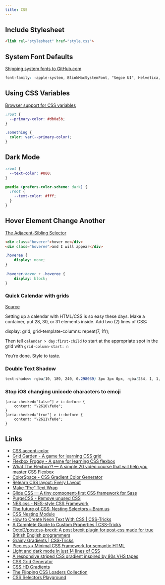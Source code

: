 ```yaml
---
title: CSS
---
```


## Include Stylesheet

```html
<link rel="stylesheet" href="style.css">
```

## System Font Defaults

[Shipping system fonts to GitHub.com](https://markdotto.com/2018/02/07/github-system-fonts/)

```css
font-family: -apple-system, BlinkMacSystemFont, "Segoe UI", Helvetica, Arial, sans-serif, "Apple Color Emoji", "Segoe UI Emoji", "Segoe UI Symbol";
```

## Using CSS Variables

[Browser support for CSS variables](https://caniuse.com/css-variables)

```css
:root {
  --primary-color: #db0a5b;
}

.something {
  color: var(--primary-color);
}
```

## Dark Mode

```css
:root {
  --text-color: #000;
}

@media (prefers-color-scheme: dark) {
  :root {
    --text-color: #fff;
  }
}
```

## Hover Element Change Another

[The Adjacent-Sibling Selector](https://meyerweb.com/eric/articles/webrev/200007a.html)

```html
<div class="hoverer">hover me</div>
<div class="hoveree">and I will appear</div>
```

```css
.hoveree {
    display: none;
}
    
.hoverer:hover + .hoveree {
    display: block;
}
```

### Quick Calendar with grids

[Source](https://mastodon.nz/@mez/110063913946649082)

Setting up a calendar with HTML/CSS is so easy these days.
Make a container, put 28, 30, or 31 elements inside. Add two (2) lines of CSS:

  display: grid;
  grid-template-columns: repeat(7, 1fr);

Then tell `calendar > day:first-child` to start at the appropriate spot in the grid with `grid-column-start: n`

You’re done. Style to taste.

### Double Text Shadow

```css
text-shadow: rgba(10, 189, 240, 0.298039) 3px 3px 0px, rgba(254, 1, 1, 0.298039) -3px -3px 0px;
```

### Stop iOS changing unicode characters to emoji

```
[aria-checked="false"] > i::before {
    content: "\2610\fe0e";
}
[aria-checked="true"] > i::before {
    content: "\2611\fe0e";
}
```

## Links

- [CSS accent-color](https://web.dev/accent-color/)
- [Grid Garden - A game for learning CSS grid](https://cssgridgarden.com/)
- [Flexbox Froggy - A game for learning CSS flexbox](https://flexboxfroggy.com/)
- [What The Flexbox?! — A simple 20 video course that will help you master CSS Flexbox](https://flexbox.io/)
- [ColorSpace - CSS Gradient Color Generator](https://mycolor.space/gradient)
- [Relearn CSS layout: Every Layout](https://every-layout.dev/)
- [Make “Pre” Text Wrap](https://css-tricks.com/snippets/css/make-pre-text-wrap/)
- [Glide CSS — A tiny component-first CSS framework for Sass](https://glidecss.com/)
- [PurgeCSS - Remove unused CSS](https://purgecss.com/#sponsors-%F0%9F%A5%B0)
- [NES.css - NES-style CSS Framework](https://nostalgic-css.github.io/NES.css/)
- [The future of CSS: Nesting Selectors – Bram.us](https://www.bram.us/2019/03/17/the-future-of-css-nesting-selectors/)
- [CSS Nesting Module](https://www.w3.org/TR/2021/WD-css-nesting-1-20210831/)
- [How to Create Neon Text With CSS | CSS-Tricks](https://css-tricks.com/how-to-create-neon-text-with-css/)
- [A Complete Guide to Custom Properties | CSS-Tricks](https://css-tricks.com/a-complete-guide-to-custom-properties/)
- [OctoD/postcss-brexit: A post brexit plugin for post-css made for true British English programmers](https://github.com/octod/postcss-brexit)
- [Grainy Gradients | CSS-Tricks](https://css-tricks.com/grainy-gradients/)
- [Pico.css • Minimal CSS Framework for semantic HTML](https://picocss.com/)
- [Light and dark mode in just 14 lines of CSS](https://whitep4nth3r.com/blog/quick-light-dark-mode-css/)
- [A responsive striped CSS gradient inspired by 80s VHS tapes](https://whitep4nth3r.com/blog/responsive-striped-css-pattern-80s-vhs-tapes/)
- [CSS Grid Generator](https://cssgrid-generator.netlify.app/)
- [CSS HD Gradients](https://gradient.style)
- [The Flipping CSS Loaders Collection](https://css-loaders.com/flipping/)
- [CSS Selectors Playground](https://selectors.app/)